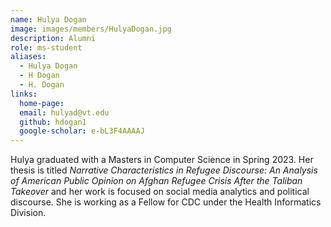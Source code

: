 ```yaml
---
name: Hulya Dogan
image: images/members/HulyaDogan.jpg
description: Alumni
role: ms-student
aliases:
  - Hulya Dogan
  - H Dogan
  - H. Dogan
links:
  home-page: 
  email: hulyad@vt.edu
  github: hdogan1
  google-scholar: e-bL3F4AAAAJ
---
```


Hulya graduated with a Masters in Computer Science in Spring 2023. Her thesis is titled *Narrative Characteristics in Refugee Discourse: An Analysis of American Public Opinion on Afghan Refugee Crisis After the Taliban Takeover* and her work is focused on social media analytics and political discourse. She is working as a Fellow for CDC under the Health Informatics Division.
